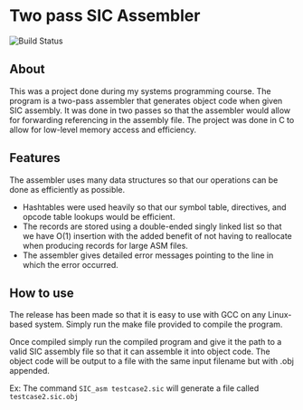 # Two pass SIC Assembler

![Build Status](https://img.shields.io/github/workflow/status/houmank/COP3404_Two-pass-SIC-assembler/C%20CI)

## About
This was a project done during my systems programming course. The program is a two-pass assembler that generates object code when given SIC assembly. It was done in two passes so that the assembler would allow for forwarding referencing in the assembly file. The project was done in C to allow for low-level memory access and efficiency.

## Features
The assembler uses many data structures so that our operations can be done as efficiently as possible.
 - Hashtables were used heavily so that our symbol table, directives, and opcode table lookups would be efficient. 
 - The records are stored using a double-ended singly linked list so that we have O(1) insertion with the added benefit of not having to reallocate when producing records for large ASM files.
- The assembler gives detailed error messages pointing to the line in which the error occurred. 

## How to use
The release has been made so that it is easy to use with GCC on any Linux-based system. Simply run the make file provided to compile the program.

Once compiled simply run the compiled program and give it the path to a valid SIC assembly file so that it can assemble it into object code. The object code will be output to a file with the same input filename but with .obj appended.

Ex: The command `SIC_asm testcase2.sic` will generate a file called `testcase2.sic.obj`
